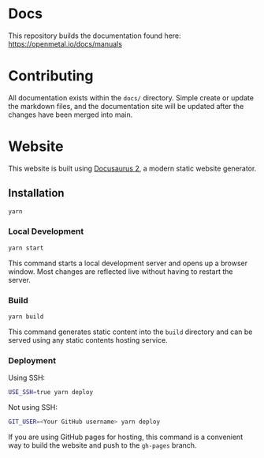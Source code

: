 # Docs
This repository builds the documentation found here: https://openmetal.io/docs/manuals

# Contributing
All documentation exists within the `docs/` directory. Simple create or update the markdown files, and the documentation site will be updated after the changes have been merged into main.


# Website

This website is built using [Docusaurus 2](https://docusaurus.io/), a modern
static website generator.

## Installation

```sh
yarn
```

### Local Development

```sh
yarn start
```

This command starts a local development server and opens up a browser window.
Most changes are reflected live without having to restart the server.

### Build

```sh
yarn build
```

This command generates static content into the `build` directory and can be
served using any static contents hosting service.

### Deployment

Using SSH:

```sh
USE_SSH=true yarn deploy
```

Not using SSH:

```sh
GIT_USER=<Your GitHub username> yarn deploy
```

If you are using GitHub pages for hosting, this command is a convenient way
to build the website and push to the `gh-pages` branch.
